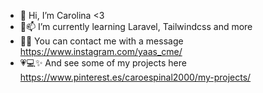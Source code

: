 - 👋 Hi, I’m Carolina <3
- 🌱📫 I’m currently learning Laravel, Tailwindcss and more
-  📨📲 You can contact me with a message https://www.instagram.com/yaas_cme/
-  💗💻✨ And see some of my projects here https://www.pinterest.es/caroespinal2000/my-projects/

<!---
carolinaegithub/carolinaegithub is a ✨ special ✨ repository because its `README.md` (this file) appears on your GitHub profile.
You can click the Preview link to take a look at your changes.
--->
